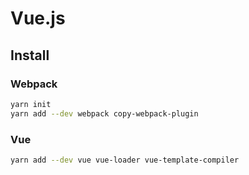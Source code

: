 # Vue.js

## Install

### Webpack

```sh
yarn init
yarn add --dev webpack copy-webpack-plugin
```

### Vue

```sh
yarn add --dev vue vue-loader vue-template-compiler
```
